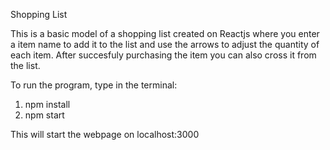 Shopping List

This is a basic model of a shopping list created on Reactjs where you enter a item name to add it to the list and use the arrows to adjust the quantity of each item. After succesfuly purchasing the item you can also cross it from the list.

To run the program, type in the terminal:
1. npm install
2. npm start

This will start the webpage on localhost:3000
